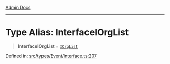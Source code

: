 [Admin Docs](/)

***

# Type Alias: InterfaceIOrgList

> **InterfaceIOrgList** = [`IOrgList`](types\Event\interface\README\interfaces\IOrgList.md)

Defined in: [src/types/Event/interface.ts:207](https://github.com/PalisadoesFoundation/talawa-admin/blob/main/src/types/Event/interface.ts#L207)
